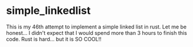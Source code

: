 # simple_linkedlist
This is my 46th attempt to implement a simple linked list in rust. Let me be honest... I didn't expect that I would spend more than 3 hours to finish this code. Rust is hard... but it is SO COOL!!
